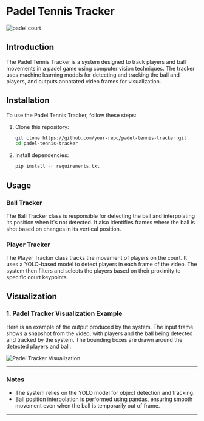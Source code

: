 # Padel Tennis Tracker
![padel court](https://github.com/user-attachments/assets/6335af99-c95d-4b2e-934b-c9942e5a7197)

## Introduction

The Padel Tennis Tracker is a system designed to track players and ball movements in a padel game using computer vision techniques. The tracker uses machine learning models for detecting and tracking the ball and players, and outputs annotated video frames for visualization.

## Installation

To use the Padel Tennis Tracker, follow these steps:

1. Clone this repository:
   ```bash
   git clone https://github.com/your-repo/padel-tennis-tracker.git
   cd padel-tennis-tracker
   ```

2. Install dependencies:
   ```bash
   pip install -r requirements.txt
   ```

## Usage

### Ball Tracker

The Ball Tracker class is responsible for detecting the ball and interpolating its position when it's not detected. It also identifies frames where the ball is shot based on changes in its vertical position.

### Player Tracker

The Player Tracker class tracks the movement of players on the court. It uses a YOLO-based model to detect players in each frame of the video. The system then filters and selects the players based on their proximity to specific court keypoints.

## Visualization

### 1. **Padel Tracker Visualization Example**

Here is an example of the output produced by the system. The input frame shows a snapshot from the video, with players and the ball being detected and tracked by the system. The bounding boxes are drawn around the detected players and ball.

![Padel Tracker Visualization](https://github.com/your-repo/padel-tennis-tracker/blob/main/images/padel_tracker_example.png)

---

### Notes

- The system relies on the YOLO model for object detection and tracking.
- Ball position interpolation is performed using pandas, ensuring smooth movement even when the ball is temporarily out of frame.

---

